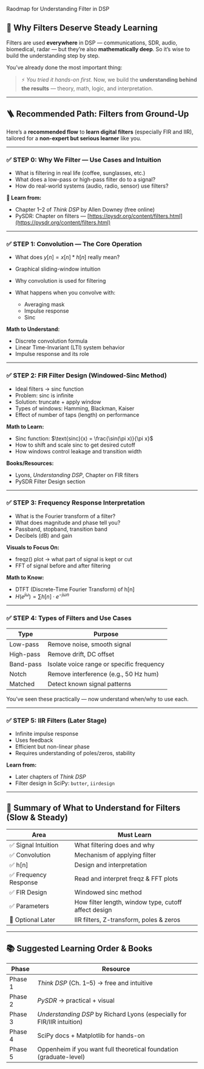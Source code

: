 Raodmap for Understanding Filter in DSP
## 🧠 Why Filters Deserve Steady Learning

Filters are used **everywhere** in DSP — communications, SDR, audio, biomedical, radar — but they’re also **mathematically deep**. So it’s wise to build the understanding step by step.

You’ve already done the most important thing:

> ⚡ *You tried it hands-on first.*
> Now, we build the **understanding behind the results** — theory, math, logic, and interpretation.

---

## 🪜 Recommended Path: Filters from Ground-Up

Here’s a **recommended flow** to **learn digital filters** (especially FIR and IIR), tailored for a **non-expert but serious learner** like you.

---

### ✅ STEP 0: **Why We Filter — Use Cases and Intuition**

* What is filtering in real life (coffee, sunglasses, etc.)
* What does a low-pass or high-pass filter do to a signal?
* How do real-world systems (audio, radio, sensor) use filters?

**📘 Learn from:**

* Chapter 1–2 of *Think DSP* by Allen Downey (free online)
* PySDR: Chapter on filters — [https://pysdr.org/content/filters.html](https://pysdr.org/content/filters.html)

---

### ✅ STEP 1: **Convolution — The Core Operation**

* What does $y[n] = x[n] * h[n]$ really mean?
* Graphical sliding-window intuition
* Why convolution is used for filtering
* What happens when you convolve with:

  * Averaging mask
  * Impulse response
  * Sinc

**Math to Understand:**

* Discrete convolution formula
* Linear Time-Invariant (LTI) system behavior
* Impulse response and its role

---

### ✅ STEP 2: **FIR Filter Design (Windowed-Sinc Method)**

* Ideal filters → sinc function
* Problem: sinc is infinite
* Solution: truncate + apply window
* Types of windows: Hamming, Blackman, Kaiser
* Effect of number of taps (length) on performance

**Math to Learn:**

* Sinc function: $\text{sinc}(x) = \frac{\sin(\pi x)}{\pi x}$
* How to shift and scale sinc to get desired cutoff
* How windows control leakage and transition width

**Books/Resources:**

* Lyons, *Understanding DSP*, Chapter on FIR filters
* PySDR Filter Design section

---

### ✅ STEP 3: **Frequency Response Interpretation**

* What is the Fourier transform of a filter?
* What does magnitude and phase tell you?
* Passband, stopband, transition band
* Decibels (dB) and gain

**Visuals to Focus On:**

* freqz() plot → what part of signal is kept or cut
* FFT of signal before and after filtering

**Math to Know:**

* DTFT (Discrete-Time Fourier Transform) of h\[n]
* $H(e^{j\omega}) = \sum h[n] \cdot e^{-j \omega n}$

---

### ✅ STEP 4: **Types of Filters and Use Cases**

| Type      | Purpose                                   |
| --------- | ----------------------------------------- |
| Low-pass  | Remove noise, smooth signal               |
| High-pass | Remove drift, DC offset                   |
| Band-pass | Isolate voice range or specific frequency |
| Notch     | Remove interference (e.g., 50 Hz hum)     |
| Matched   | Detect known signal patterns              |

You’ve seen these practically — now understand when/why to use each.

---

### ✅ STEP 5: **IIR Filters (Later Stage)**

* Infinite impulse response
* Uses feedback
* Efficient but non-linear phase
* Requires understanding of poles/zeros, stability

**Learn from:**

* Later chapters of *Think DSP*
* Filter design in SciPy: `butter`, `iirdesign`

---

## 🧰 Summary of What to Understand for Filters (Slow & Steady)

| Area                 | Must Learn                                           |
| -------------------- | ---------------------------------------------------- |
| ✅ Signal Intuition   | What filtering does and why                          |
| ✅ Convolution        | Mechanism of applying filter                         |
| ✅ h\[n]              | Design and interpretation                            |
| ✅ Frequency Response | Read and interpret freqz & FFT plots                 |
| ✅ FIR Design         | Windowed sinc method                                 |
| ✅ Parameters         | How filter length, window type, cutoff affect design |
| 📘 Optional Later    | IIR filters, Z-transform, poles & zeros              |

---

## 📚 Suggested Learning Order & Books

| Phase   | Resource                                                                |
| ------- | ----------------------------------------------------------------------- |
| Phase 1 | *Think DSP* (Ch. 1–5) → free and intuitive                              |
| Phase 2 | *PySDR* → practical + visual                                            |
| Phase 3 | *Understanding DSP* by Richard Lyons (especially for FIR/IIR intuition) |
| Phase 4 | SciPy docs + Matplotlib for hands-on                                    |
| Phase 5 | Oppenheim if you want full theoretical foundation (graduate-level)      |
